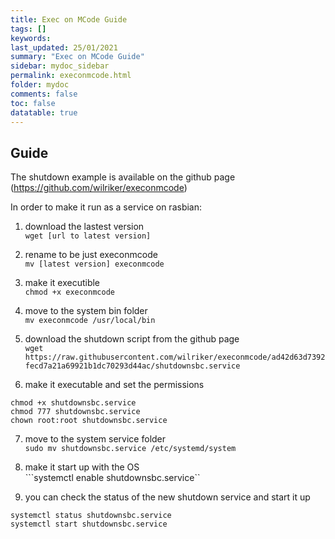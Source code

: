 ```yaml
---
title: Exec on MCode Guide
tags: []
keywords: 
last_updated: 25/01/2021
summary: "Exec on MCode Guide"
sidebar: mydoc_sidebar
permalink: execonmcode.html
folder: mydoc
comments: false
toc: false
datatable: true
---
```


## Guide

The shutdown example is available on the github page (https://github.com/wilriker/execonmcode)  
 
In order to make it run as a service on rasbian:  
1. download the lastest version  
```wget [url to latest version]```  

2. rename to be just execonmcode  
```mv [latest version] execonmcode```  

3. make it executible  
```chmod +x execonmcode```  

4. move to the system bin folder  
```mv execonmcode /usr/local/bin```  

5. download the shutdown script from the github page  
```wget https://raw.githubusercontent.com/wilriker/execonmcode/ad42d63d7392fecd7a21a69921b1dc70293d44ac/shutdownsbc.service```  

6. make it executable and set the permissions  
```
chmod +x shutdownsbc.service
chmod 777 shutdownsbc.service
chown root:root shutdownsbc.service
```  

7. move to the system service folder  
```sudo mv shutdownsbc.service /etc/systemd/system```  

8. make it start up with the OS  
```systemctl enable shutdownsbc.service``

9. you can check the status of the new shutdown service and start it up  
```
systemctl status shutdownsbc.service
systemctl start shutdownsbc.service
```